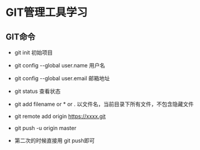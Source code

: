 # GIT管理工具学习

## GIT命令
 - git init 初始项目
 - git config --global user.name 用户名
 - git config --global user.email 邮箱地址
 - git status 查看状态
 
 - git add filename or * or . 以文件名，当前目录下所有文件，不包含隐藏文件
 
 - git remote add origin https://xxxx.git
 - git push -u origin master
 - 第二次的时候直接用 git push即可